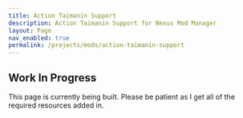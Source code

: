 ```yaml
---
title: Action Taimanin Support
description: Action Taimanin Support for Nexus Mod Manager
layout: Page
nav_enabled: true
permalink: /projects/mods/action-taimanin-support
---
```




## Work In Progress

This page is currently being built. Please be patient as I get all of the required resources added in.
